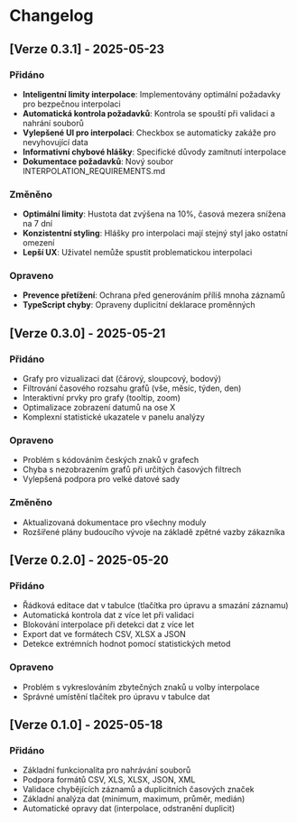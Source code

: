 # Changelog

## [Verze 0.3.1] - 2025-05-23

### Přidáno
- **Inteligentní limity interpolace**: Implementovány optimální požadavky pro bezpečnou interpolaci
- **Automatická kontrola požadavků**: Kontrola se spouští při validaci a nahrání souborů
- **Vylepšené UI pro interpolaci**: Checkbox se automaticky zakáže pro nevyhovující data
- **Informativní chybové hlášky**: Specifické důvody zamítnutí interpolace
- **Dokumentace požadavků**: Nový soubor INTERPOLATION_REQUIREMENTS.md

### Změněno
- **Optimální limity**: Hustota dat zvýšena na 10%, časová mezera snížena na 7 dní
- **Konzistentní styling**: Hlášky pro interpolaci mají stejný styl jako ostatní omezení
- **Lepší UX**: Uživatel nemůže spustit problematickou interpolaci

### Opraveno
- **Prevence přetížení**: Ochrana před generováním příliš mnoha záznamů
- **TypeScript chyby**: Opraveny duplicitní deklarace proměnných

## [Verze 0.3.0] - 2025-05-21

### Přidáno
- Grafy pro vizualizaci dat (čárový, sloupcový, bodový)
- Filtrování časového rozsahu grafů (vše, měsíc, týden, den)
- Interaktivní prvky pro grafy (tooltip, zoom)
- Optimalizace zobrazení datumů na ose X
- Komplexní statistické ukazatele v panelu analýzy

### Opraveno
- Problém s kódováním českých znaků v grafech
- Chyba s nezobrazením grafů při určitých časových filtrech
- Vylepšená podpora pro velké datové sady

### Změněno
- Aktualizovaná dokumentace pro všechny moduly
- Rozšířené plány budoucího vývoje na základě zpětné vazby zákazníka

## [Verze 0.2.0] - 2025-05-20

### Přidáno
- Řádková editace dat v tabulce (tlačítka pro úpravu a smazání záznamu)
- Automatická kontrola dat z více let při validaci
- Blokování interpolace při detekci dat z více let
- Export dat ve formátech CSV, XLSX a JSON
- Detekce extrémních hodnot pomocí statistických metod

### Opraveno
- Problém s vykreslováním zbytečných znaků u volby interpolace
- Správné umístění tlačítek pro úpravu v tabulce dat

## [Verze 0.1.0] - 2025-05-18

### Přidáno
- Základní funkcionalita pro nahrávání souborů
- Podpora formátů CSV, XLS, XLSX, JSON, XML
- Validace chybějících záznamů a duplicitních časových značek
- Základní analýza dat (minimum, maximum, průměr, medián)
- Automatické opravy dat (interpolace, odstranění duplicit)